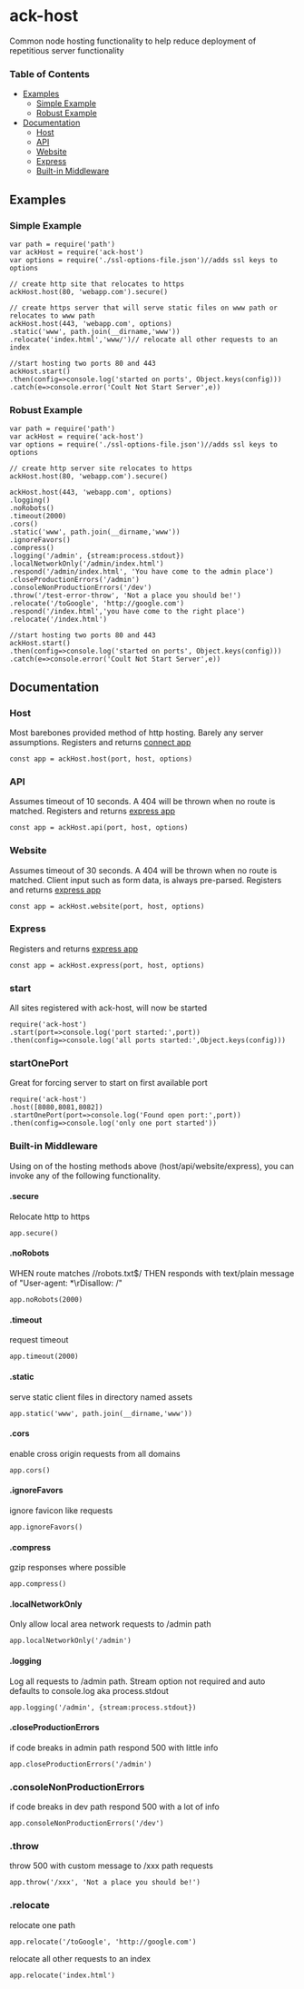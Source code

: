 # ack-host
Common node hosting functionality to help reduce deployment of repetitious server functionality

### Table of Contents
- [Examples](#examples)
  - [Simple Example](#simple-example)
  - [Robust Example](#robust-example)
- [Documentation](#documentation)
  - [Host](#host)
  - [API](#api)
  - [Website](#website)
  - [Express](#express)
  - [Built-in Middleware](#built-in-middleware)

## Examples

### Simple Example
```
var path = require('path')
var ackHost = require('ack-host')
var options = require('./ssl-options-file.json')//adds ssl keys to options

// create http site that relocates to https
ackHost.host(80, 'webapp.com').secure()

// create https server that will serve static files on www path or relocates to www path
ackHost.host(443, 'webapp.com', options)
.static('www', path.join(__dirname,'www'))
.relocate('index.html','www/')// relocate all other requests to an index

//start hosting two ports 80 and 443
ackHost.start()
.then(config=>console.log('started on ports', Object.keys(config)))
.catch(e=>console.error('Coult Not Start Server',e))
```

### Robust Example
```
var path = require('path')
var ackHost = require('ack-host')
var options = require('./ssl-options-file.json')//adds ssl keys to options

// create http server site relocates to https
ackHost.host(80, 'webapp.com').secure()

ackHost.host(443, 'webapp.com', options)
.logging()
.noRobots()
.timeout(2000)
.cors()
.static('www', path.join(__dirname,'www'))
.ignoreFavors()
.compress()
.logging('/admin', {stream:process.stdout})
.localNetworkOnly('/admin/index.html')
.respond('/admin/index.html', 'You have come to the admin place')
.closeProductionErrors('/admin')
.consoleNonProductionErrors('/dev')
.throw('/test-error-throw', 'Not a place you should be!')
.relocate('/toGoogle', 'http://google.com')
.respond('/index.html','you have come to the right place')
.relocate('/index.html')

//start hosting two ports 80 and 443
ackHost.start()
.then(config=>console.log('started on ports', Object.keys(config)))
.catch(e=>console.error('Coult Not Start Server',e))
```



## Documentation

### Host
Most barebones provided method of http hosting. Barely any server assumptions. Registers and returns [connect app](https://www.npmjs.com/package/connect)
```
const app = ackHost.host(port, host, options)
```

### API
Assumes timeout of 10 seconds. A 404 will be thrown when no route is matched. Registers and returns [express app](https://www.npmjs.com/package/express)
```
const app = ackHost.api(port, host, options)
```

### Website
Assumes timeout of 30 seconds. A 404 will be thrown when no route is matched. Client input such as form data, is always pre-parsed. Registers and returns [express app](https://www.npmjs.com/package/express)
```
const app = ackHost.website(port, host, options)
```

### Express
Registers and returns [express app](https://www.npmjs.com/package/express)
```
const app = ackHost.express(port, host, options)
```

### start
All sites registered with ack-host, will now be started
```
require('ack-host')
.start(port=>console.log('port started:',port))
.then(config=>console.log('all ports started:',Object.keys(config)))
```

### startOnePort
Great for forcing server to start on first available port
```
require('ack-host')
.host([8080,8081,8082])
.startOnePort(port=>console.log('Found open port:',port))
.then(config=>console.log('only one port started'))
```

### Built-in Middleware
Using on of the hosting methods above (host/api/website/express), you can invoke any of the following functionality.

#### .secure
Relocate http to https
```
app.secure()
```

#### .noRobots
WHEN route matches /\/robots\.txt$/ THEN responds with text/plain message of "User-agent: *\rDisallow: /"
```
app.noRobots(2000)
```

#### .timeout
request timeout
```
app.timeout(2000)
```

#### .static
serve static client files in directory named assets
```
app.static('www', path.join(__dirname,'www'))
```

#### .cors
enable cross origin requests from all domains
```
app.cors()
```

#### .ignoreFavors
ignore favicon like requests
```
app.ignoreFavors()
```

#### .compress
gzip responses where possible
```
app.compress()
```

#### .localNetworkOnly
Only allow local area network requests to /admin path
```
app.localNetworkOnly('/admin')
```

#### .logging
Log all requests to /admin path. Stream option not required and auto defaults to console.log aka process.stdout
```
app.logging('/admin', {stream:process.stdout})
```

#### .closeProductionErrors
if code breaks in admin path respond 500 with little info
```
app.closeProductionErrors('/admin')
```

### .consoleNonProductionErrors
if code breaks in dev path respond 500 with a lot of info
```
app.consoleNonProductionErrors('/dev')
```

### .throw
throw 500 with custom message to /xxx path requests
```
app.throw('/xxx', 'Not a place you should be!')
```

### .relocate
relocate one path
```
app.relocate('/toGoogle', 'http://google.com')
```

relocate all other requests to an index
```
app.relocate('index.html')
```
